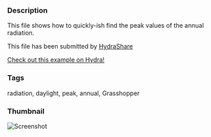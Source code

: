### Description 
This file shows how to quickly-ish find the peak values of the annual radiation.

This file has been submitted by [HydraShare](https://github.com/HydraShare)

[Check out this example on Hydra!](http://hydrashare.github.io/hydra/viewer?owner=HydraShare&fork=hydra&id=peak_annual_radiation)
### Tags 
radiation, daylight, peak, annual, Grasshopper
### Thumbnail 
![Screenshot](https://raw.githubusercontent.com/HydraShare/hydra/master/peak_annual_radiation/thumbnail.png)
